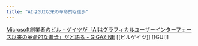 ```yaml
---
title: "AIはGUI以来の革命的な進歩"
---
```


[Microsoft創業者のビル・ゲイツが「AIはグラフィカルユーザーインターフェース以来の革命的な進歩」だと語る - GIGAZINE](https://gigazine.net/news/20230322-bill-gates-ai-age/)
[[ビルゲイツ]]
[[GUI]]

